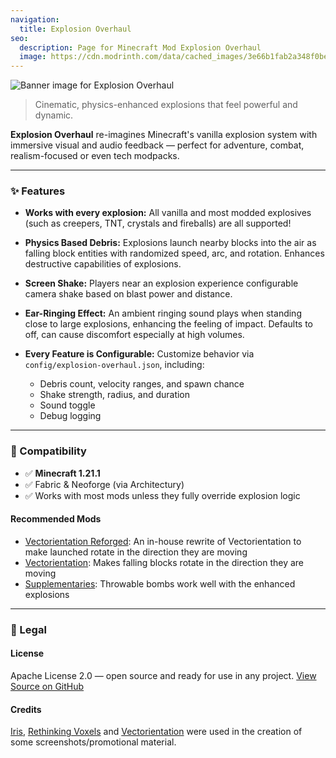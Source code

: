 ```yaml
---
navigation:
  title: Explosion Overhaul
seo:
  description: Page for Minecraft Mod Explosion Overhaul
  image: https://cdn.modrinth.com/data/cached_images/3e66b1fab2a348f0be24cfb2110b4f8fc28bceb9.png
---
```


![Banner image for Explosion Overhaul](https://cdn.modrinth.com/data/cached_images/3e66b1fab2a348f0be24cfb2110b4f8fc28bceb9.png)

> Cinematic, physics-enhanced explosions that feel powerful and dynamic.

**Explosion Overhaul** re-imagines Minecraft's vanilla explosion system with immersive visual and audio feedback — perfect for adventure, combat, realism-focused or even tech modpacks.

---

### ✨ Features

* **Works with every explosion:** All vanilla and most modded explosives (such as creepers, TNT, crystals and fireballs) are all supported! 

* **Physics Based Debris:**
  Explosions launch nearby blocks into the air as falling block entities with randomized speed, arc, and rotation. Enhances destructive capabilities of explosions.

* **Screen Shake:**
  Players near an explosion experience configurable camera shake based on blast power and distance.

* **Ear-Ringing Effect:**
  An ambient ringing sound plays when standing close to large explosions, enhancing the feeling of impact. Defaults to off, can cause discomfort especially at high volumes.

* **Every Feature is Configurable:**
  Customize behavior via `config/explosion-overhaul.json`, including:

    * Debris count, velocity ranges, and spawn chance
    * Shake strength, radius, and duration
    * Sound toggle
    * Debug logging

---

### 🔧 Compatibility

* ✅ **Minecraft 1.21.1**
* ✅ Fabric & Neoforge (via Architectury)
* ✅ Works with most mods unless they fully override explosion logic

#### Recommended Mods

* [Vectorientation Reforged](./vectorientation): An in-house rewrite of Vectorientation to make launched rotate in the direction they are moving
* [Vectorientation](https://modrinth.com/mod/vectorientation): Makes falling blocks rotate in the direction they are moving
* [Supplementaries](https://modrinth.com/mod/supplementaries): Throwable bombs work well with the enhanced explosions

---

### 📜 Legal

#### License

Apache License 2.0 — open source and ready for use in any project.
[View Source on GitHub](https://github.com/LuckyMcDev/ExplosionOverhaul)

#### Credits

[Iris](https://modrinth.com/mod/iris), [Rethinking Voxels](https://modrinth.com/shader/rethinking-voxels) and [Vectorientation](https://modrinth.com/mod/vectorientation) were used in the creation of some screenshots/promotional material.
